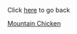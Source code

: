 Click <a href = https://github.com/bigal2021/midterm> here</a> to go back

<a href = https://en.wikipedia.org/wiki/Leptodactylus_fallax>Mountain Chicken</a>
